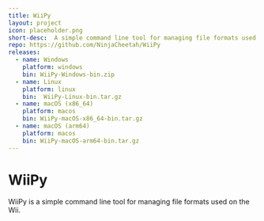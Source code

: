 ```yaml
---
title: WiiPy
layout: project
icon: placeholder.png
short-desc:  A simple command line tool for managing file formats used on the Wii.
repo: https://github.com/NinjaCheetah/WiiPy
releases:
  - name: Windows
    platform: windows
    bin: WiiPy-Windows-bin.zip
  - name: Linux
    platform: linux
    bin:  WiiPy-Linux-bin.tar.gz 
  - name: macOS (x86_64)
    platform: macos
    bin: WiiPy-macOS-x86_64-bin.tar.gz
  - name: macOS (arm64)
    platform: macos
    bin: WiiPy-macOS-arm64-bin.tar.gz
---
```


# WiiPy
WiiPy is a simple command line tool for managing file formats used on the Wii. 
